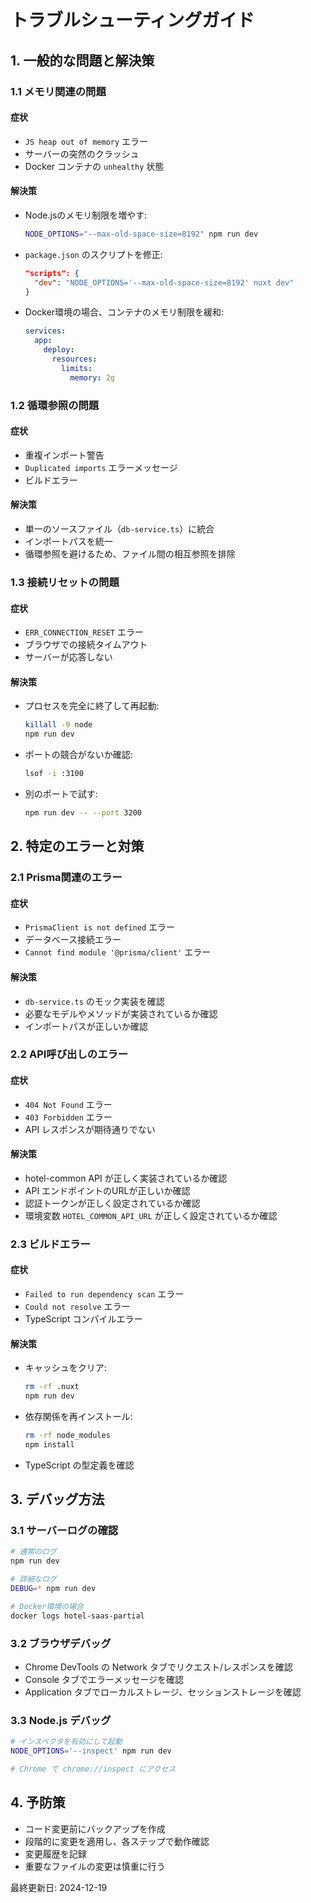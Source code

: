 # トラブルシューティングガイド

## 1. 一般的な問題と解決策

### 1.1 メモリ関連の問題

#### 症状
- `JS heap out of memory` エラー
- サーバーの突然のクラッシュ
- Docker コンテナの `unhealthy` 状態

#### 解決策
- Node.jsのメモリ制限を増やす:
  ```bash
  NODE_OPTIONS="--max-old-space-size=8192" npm run dev
  ```
- `package.json` のスクリプトを修正:
  ```json
  "scripts": {
    "dev": "NODE_OPTIONS='--max-old-space-size=8192' nuxt dev"
  }
  ```
- Docker環境の場合、コンテナのメモリ制限を緩和:
  ```yaml
  services:
    app:
      deploy:
        resources:
          limits:
            memory: 2g
  ```

### 1.2 循環参照の問題

#### 症状
- 重複インポート警告
- `Duplicated imports` エラーメッセージ
- ビルドエラー

#### 解決策
- 単一のソースファイル（`db-service.ts`）に統合
- インポートパスを統一
- 循環参照を避けるため、ファイル間の相互参照を排除

### 1.3 接続リセットの問題

#### 症状
- `ERR_CONNECTION_RESET` エラー
- ブラウザでの接続タイムアウト
- サーバーが応答しない

#### 解決策
- プロセスを完全に終了して再起動:
  ```bash
  killall -9 node
  npm run dev
  ```
- ポートの競合がないか確認:
  ```bash
  lsof -i :3100
  ```
- 別のポートで試す:
  ```bash
  npm run dev -- --port 3200
  ```

## 2. 特定のエラーと対策

### 2.1 Prisma関連のエラー

#### 症状
- `PrismaClient is not defined` エラー
- データベース接続エラー
- `Cannot find module '@prisma/client'` エラー

#### 解決策
- `db-service.ts` のモック実装を確認
- 必要なモデルやメソッドが実装されているか確認
- インポートパスが正しいか確認

### 2.2 API呼び出しのエラー

#### 症状
- `404 Not Found` エラー
- `403 Forbidden` エラー
- API レスポンスが期待通りでない

#### 解決策
- hotel-common API が正しく実装されているか確認
- API エンドポイントのURLが正しいか確認
- 認証トークンが正しく設定されているか確認
- 環境変数 `HOTEL_COMMON_API_URL` が正しく設定されているか確認

### 2.3 ビルドエラー

#### 症状
- `Failed to run dependency scan` エラー
- `Could not resolve` エラー
- TypeScript コンパイルエラー

#### 解決策
- キャッシュをクリア:
  ```bash
  rm -rf .nuxt
  npm run dev
  ```
- 依存関係を再インストール:
  ```bash
  rm -rf node_modules
  npm install
  ```
- TypeScript の型定義を確認

## 3. デバッグ方法

### 3.1 サーバーログの確認

```bash
# 通常のログ
npm run dev

# 詳細なログ
DEBUG=* npm run dev

# Docker環境の場合
docker logs hotel-saas-partial
```

### 3.2 ブラウザデバッグ

- Chrome DevTools の Network タブでリクエスト/レスポンスを確認
- Console タブでエラーメッセージを確認
- Application タブでローカルストレージ、セッションストレージを確認

### 3.3 Node.js デバッグ

```bash
# インスペクタを有効にして起動
NODE_OPTIONS='--inspect' npm run dev

# Chrome で chrome://inspect にアクセス
```

## 4. 予防策

- コード変更前にバックアップを作成
- 段階的に変更を適用し、各ステップで動作確認
- 変更履歴を記録
- 重要なファイルの変更は慎重に行う

最終更新日: 2024-12-19

